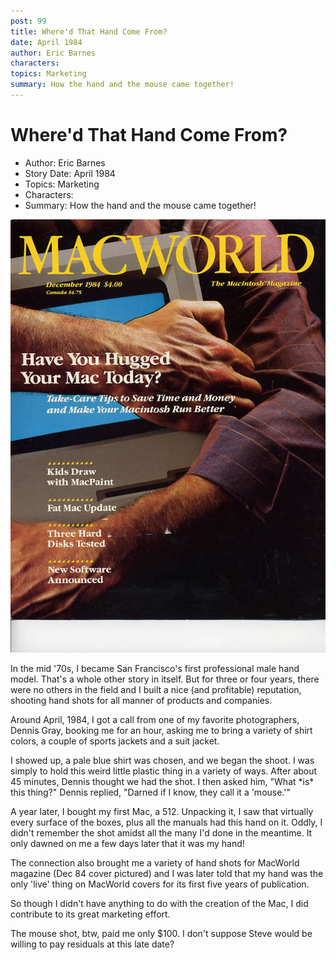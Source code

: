 ```yaml
---
post: 99
title: Where'd That Hand Come From?
date: April 1984
author: Eric Barnes
characters: 
topics: Marketing
summary: How the hand and the mouse came together!
---
```


# Where'd That Hand Come From?
* Author: Eric Barnes
* Story Date: April 1984
* Topics: Marketing
* Characters: 
* Summary: How the hand and the mouse came together!

![Early MacWorld cover, Dec 84(click to enlarge)](images/Macintosh/MacWorldDec84.jpg) 
    
In the mid '70s, I became San Francisco's first professional male hand model.  That's a whole other story in itself.  But for three or four years, there were no others in the field and I built a nice (and profitable) reputation, shooting hand shots for all manner of products and companies.

Around April, 1984, I got a call from one of my favorite photographers, Dennis Gray, booking me for an hour, asking me to bring a variety of shirt colors, a couple of sports jackets and a suit jacket.

I showed up, a pale blue shirt was chosen, and we began the shoot.  I was simply to hold this weird little plastic thing in a variety of ways.  After about 45 minutes, Dennis thought we had the shot.  I then asked him, "What \*is\* this thing?"  Dennis replied, "Darned if I know, they call it a 'mouse.'"

A year later, I bought my first Mac, a 512.  Unpacking it, I saw that virtually every surface of the boxes, plus all the manuals had this hand on it.  Oddly, I didn't remember the shot amidst all the many I'd done in the meantime.  It only dawned on me a few days later that it was my hand!  

The connection also brought me a variety of hand shots for MacWorld magazine (Dec 84 cover pictured) and I was later told that my hand was the only 'live' thing on MacWorld covers for its first five years of publication.

So though I didn't have anything to do with the creation of the Mac, I did contribute to its great marketing effort.

The mouse shot, btw, paid me only $100.  I don't suppose Steve would be willing to pay residuals at this late date?
